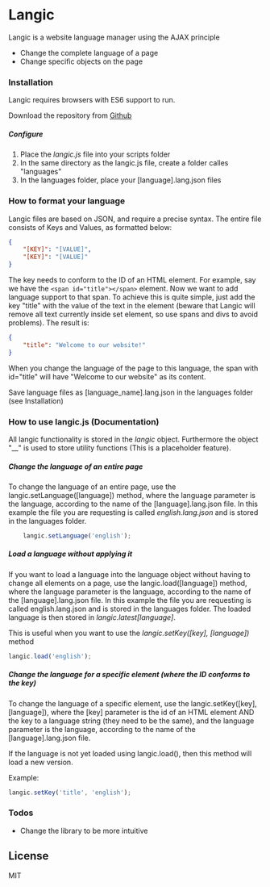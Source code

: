 # Langic

Langic is a website language manager using the AJAX principle

  - Change the complete language of a page
  - Change specific objects on the page

### Installation

Langic requires browsers with ES6 support to run.

Download the repository from [Github](https://github.com/IcarusWS/langic)

##### Configure
1. Place the _langic.js_ file into your scripts folder
2. In the same directory as the langic.js file, create a folder calles "languages"
3. In the languages folder, place your [language].lang.json files

### How to format your language
Langic files are based on JSON, and require a precise syntax. The entire file consists of Keys and Values, as formatted below:

```json
{
    "[KEY]": "[VALUE]",
    "[KEY]": "[VALUE]"
}
```
The key needs to conform to the ID of an HTML element. For example, say we have the ```<span id="title"></span>``` element.
Now we want to add language support to that span. To achieve this is quite simple, just add the key "title" with the value of the text in the element (beware that Langic will remove all text currently inside set element, so use spans and divs to avoid problems). The result is:

```json
{
    "title": "Welcome to our website!"
}
```
When you change the language of the page to this language, the span with id="title" will have "Welcome to our website" as its content.

Save language files as [language_name].lang.json in the languages folder (see Installation)

### How to use langic.js (Documentation)
All langic functionality is stored in the _langic_ object. Furthermore the object "__" is used to store utility functions (This is a placeholder feature).

##### Change the language of an entire page
To change the language of an entire page, use the langic.setLanguage([language]) method, where the language parameter is the language, according to the name of the [language].lang.json file. In this example the file you are requesting is called _english.lang.json_ and is stored in the languages folder.
```javascript
    langic.setLanguage('english');
```

##### Load a language without applying it
If you want to load a language into the language object without having to change all elements on a page, use the langic.load([language]) method, where the language parameter is the language, according to the name of the [language].lang.json file. In this example the file you are requesting is called english.lang.json and is stored in the languages folder.
The loaded language is then stored in _langic.latest[language]_.

This is useful when you want to use the _langic.setKey([key], [language])_ method
```javascript
langic.load('english');
```

##### Change the language for a specific element (where the ID conforms to the key)
To change the language of a specific element, use the langic.setKey([key], [language]), where the [key] parameter is the id of an HTML element AND the key to a language string (they need to be the same), and the language parameter is the language, according to the name of the [language].lang.json file.

If the language is not yet loaded using langic.load(), then this method will load a new version.

Example:
```javascript
langic.setKey('title', 'english');
```


### Todos

 - Change the library to be more intuitive

License
----
MIT
